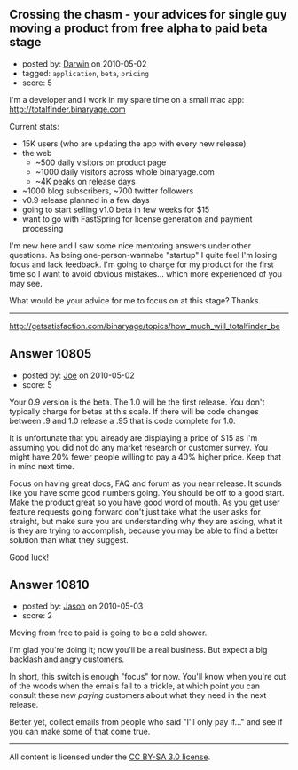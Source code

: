 ## Crossing the chasm - your advices for single guy moving a product from free alpha to paid beta stage

- posted by: [Darwin](https://stackexchange.com/users/-1/3304-darwin) on 2010-05-02
- tagged: `application`, `beta`, `pricing`
- score: 5

I'm a developer and I work in my spare time on a small mac app: http://totalfinder.binaryage.com

Current stats:

* 15K users (who are updating the app with every new release)
* the web
  * ~500 daily visitors on product page
  * ~1000 daily visitors across whole binaryage.com
  * ~4K peaks on release days
* ~1000 blog subscribers, ~700 twitter followers
* v0.9 release planned in a few days
* going to start selling v1.0 beta in few weeks for $15
* want to go with FastSpring for license generation and payment processing

I'm new here and I saw some nice mentoring answers under other questions. As being one-person-wannabe "startup" I quite feel I'm losing focus and lack feedback. I'm going to charge for my product for the first time so I want to avoid obvious mistakes... which more experienced of you may see.

What would be your advice for me to focus on at this stage? Thanks.

---

http://getsatisfaction.com/binaryage/topics/how_much_will_totalfinder_be


## Answer 10805

- posted by: [Joe](https://stackexchange.com/users/-1/3307-joe) on 2010-05-02
- score: 5

Your 0.9 version is the beta.  The 1.0 will be the first release. You don't typically charge for betas at this scale.  If there will be code changes between .9 and 1.0 release a .95 that is code complete for 1.0.

It is unfortunate that you already are displaying a price of $15 as I'm assuming you did not do any market research or customer survey. You might have 20% fewer people willing to pay a 40% higher price. Keep that in mind next time.

Focus on having great docs, FAQ and forum as you near release. It sounds like you have some good numbers going.  You should be off to a good start.  Make the product great so you have good word of mouth.  As you get user feature requests going forward don't just take what the user asks for straight, but make sure you are understanding why they are asking, what it is they are trying to accomplish, because you may be able to find a better solution than what they suggest.

Good luck!



## Answer 10810

- posted by: [Jason](https://stackexchange.com/users/-1/2-jason) on 2010-05-03
- score: 2

Moving from free to paid is going to be a cold shower.

I'm glad you're doing it; now you'll be a real business.  But expect a big backlash and angry customers.

In short, this switch is enough "focus" for now.  You'll know when you're out of the woods when the emails fall to a trickle, at which point you can consult these new *paying* customers about what they need in the next release.

Better yet, collect emails from people who said "I'll only pay if..." and see if you can make some of that come true.



---

All content is licensed under the [CC BY-SA 3.0 license](https://creativecommons.org/licenses/by-sa/3.0/).
